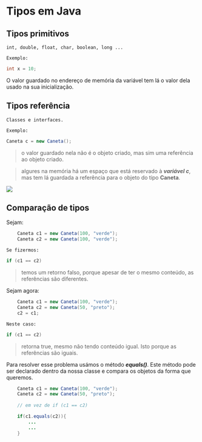 # Tipos em Java


## Tipos primitivos

	int, double, float, char, boolean, long ...

`Exemplo:`
```java
int x = 10; 
```

O valor guardado no endereço de memória da variável tem lá o valor dela usado na sua inicialização.

## Tipos referência

	Classes e interfaces.

`Exemplo:`
```java
Caneta c = new Caneta();
``` 

> o valor guardado nela não é o objeto criado, mas sim uma referência ao objeto criado.

> algures na memória há um espaço que está reservado à ***variável c***, mas tem lá guardada a referência para o objeto do tipo **Caneta**.


![](Ref_vs_dir.png)


## Comparação de tipos

Sejam:
```java
	Caneta c1 = new Caneta(100, "verde");
	Caneta c2 = new Caneta(100, "verde");
```

`Se fizermos:`
```java
if (c1 == c2)
```

> temos um retorno falso, porque apesar de ter o mesmo conteúdo, as referências são diferentes.

Sejam agora:
```java
	Caneta c1 = new Caneta(100, "verde");
	Caneta c2 = new Caneta(50, "preto");
    c2 = c1;
```

`Neste caso:` 

```java
if (c1 == c2)
```

> retorna true, mesmo não tendo conteúdo igual. Isto porque as referências são iguais.

Para resolver esse problema usámos o método ***equals()***. Este método pode ser declarado dentro da nossa classe e compara os objetos da forma que queremos.

```java
	Caneta c1 = new Caneta(100, "verde");
	Caneta c2 = new Caneta(50, "preto");
    
    // em vez de if (c1 == c2)

    if(c1.equals(c2)){
        ...
        ...
    }
```		

